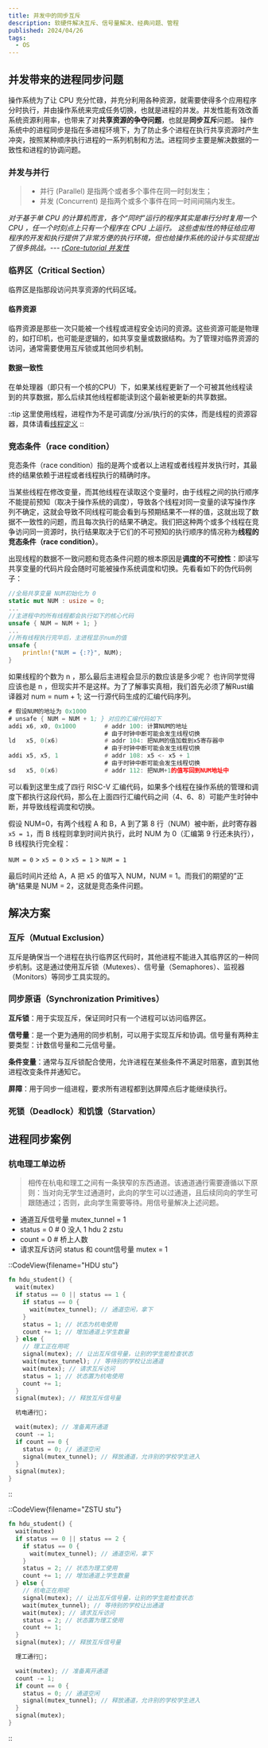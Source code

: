 ```yaml
---
title: 并发中的同步互斥
description: 软硬件解决互斥、信号量解决、经典问题、管程
published: 2024/04/26
tags:
  - OS
---
```


## 并发带来的进程同步问题

操作系统为了让 CPU 充分忙碌，并充分利用各种资源，就需要使得多个应用程序分时执行，并由操作系统来完成任务切换，也就是进程的并发。并发性能有效改善系统资源利用率，也带来了对**共享资源的争夺问题**，也就是**同步互斥**问题。
操作系统中的进程同步是指在多进程环境下，为了防止多个进程在执行共享资源时产生冲突，按照某种顺序执行进程的一系列机制和方法。进程同步主要是解决数据的一致性和进程的协调问题。

### 并发与并行
> - 并行 (Parallel) 是指两个或者多个事件在同一时刻发生；
> - 并发 (Concurrent) 是指两个或多个事件在同一时间间隔内发生。

*对于基于单 CPU 的计算机而言，各个“同时”运行的程序其实是串行分时复用一个 CPU ，任一个时刻点上只有一个程序在 CPU 上运行。 这些虚拟性的特征给应用程序的开发和执行提供了非常方便的执行环境，但也给操作系统的设计与实现提出了很多挑战。--- [rCore-tutorial 并发性](https://rcore-os.cn/rCore-Tutorial-Book-v3/chapter0/4os-features.html#id4)*

### 临界区（Critical Section）
临界区是指那段访问共享资源的代码区域。

#### 临界资源

临界资源是那些一次只能被一个线程或进程安全访问的资源。这些资源可能是物理的，如打印机，也可能是逻辑的，如共享变量或数据结构。为了管理对临界资源的访问，通常需要使用互斥锁或其他同步机制。

#### 数据一致性
在单处理器（即只有一个核的CPU）下，如果某线程更新了一个可被其他线程读到的共享数据，那么后续其他线程都能读到这个最新被更新的共享数据。

::tip
这里使用线程，进程作为不是可调度/分派/执行的的实体，而是线程的资源容器，具体请看[线程定义](https://rcore-os.cn/rCore-Tutorial-Book-v3/chapter8/0intro.html#term-thread-define)
::

### 竞态条件（race condition）

竞态条件（race condition）指的是两个或者以上进程或者线程并发执行时，其最终的结果依赖于进程或者线程执行的精确时序。

当某些线程在修改变量，而其他线程在读取这个变量时，由于线程之间的执行顺序不能提前预知（取决于操作系统的调度），导致各个线程对同一变量的读写操作序列不确定，这就会导致不同线程可能会看到与预期结果不一样的值，这就出现了数据不一致性的问题，而且每次执行的结果不确定。我们把这种两个或多个线程在竞争访问同一资源时，执行结果取决于它们的不可预知的执行顺序的情况称为**线程的竞态条件（race condition）**。

出现线程的数据不一致问题和竞态条件问题的根本原因是**调度的不可控性**：即读写共享变量的代码片段会随时可能被操作系统调度和切换。先看看如下的伪代码例子：

```rust
//全局共享变量 NUM初始化为 0
static mut NUM : usize = 0;
...
//主进程中的所有线程都会执行如下的核心代码
unsafe { NUM = NUM + 1; }
...
//所有线程执行完毕后，主进程显示num的值
unsafe {
    println!("NUM = {:?}", NUM);
}
```
如果线程的个数为 n ，那么最后主进程会显示的数应该是多少呢？ 也许同学觉得应该也是 n ，但现实并不是这样。为了了解事实真相，我们首先必须了解Rust编译器对 num = num + 1; 这一行源代码生成的汇编代码序列。
```asm {4-6}
# 假设NUM的地址为 0x1000
# unsafe { NUM = NUM + 1; } 对应的汇编代码如下
addi x6, x0, 0x1000        # addr 100: 计算NUM的地址
                           # 由于时钟中断可能会发生线程切换
ld   x5, 0(x6)             # addr 104: 把NUM的值加载到x5寄存器中
                           # 由于时钟中断可能会发生线程切换
addi x5, x5, 1             # addr 108: x5 <- x5 + 1
                           # 由于时钟中断可能会发生线程切换
sd   x5, 0(x6)             # addr 112: 把NUM+1的值写回到NUM地址中
```
可以看到这里生成了四行 RISC-V 汇编代码，如果多个线程在操作系统的管理和调度下都执行这段代码，那么在上面四行汇编代码之间（4、6、8）可能产生时钟中断，并导致线程调度和切换。

假设 NUM=0，有两个线程 A 和 B，A 到了第 8 行（NUM）被中断，此时寄存器 `x5 = 1`，而 B 线程则拿到时间片执行，此时 NUM 为 0（汇编第 9 行还未执行）， B 线程执行完全程：

`NUM = 0` > `x5 = 0` > `x5 = 1` > `NUM = 1`

最后时间片还给 A，A 把 x5 的值写入 NUM，NUM = 1。而我们的期望的”正确“结果是 NUM = 2，这就是竞态条件问题。


## 解决方案


### 互斥（Mutual Exclusion）

互斥是确保当一个进程在执行临界区代码时，其他进程不能进入其临界区的一种同步机制。这是通过使用互斥锁（Mutexes）、信号量（Semaphores）、监视器（Monitors）等同步工具实现的。

### 同步原语（Synchronization Primitives）

**互斥锁**：用于实现互斥，保证同时只有一个进程可以访问临界区。

**信号量**：是一个更为通用的同步机制，可以用于实现互斥和协调。信号量有两种主要类型：计数信号量和二元信号量。

**条件变量**：通常与互斥锁配合使用，允许进程在某些条件不满足时阻塞，直到其他进程改变条件并通知它。

**屏障**：用于同步一组进程，要求所有进程都到达屏障点后才能继续执行。

### 死锁（Deadlock）和饥饿（Starvation）

## 进程同步案例

### 杭电理工单边桥
>相传在杭电和理工之间有一条狭窄的东西通道。该通道通行需要遵循以下原则：当对向无学生过通道时，此向的学生可以过通道，且后续同向的学生可跟随通过；否则，此向学生需要等待。用信号量解决上述问题。

- 通道互斥信号量 mutex_tunnel = 1
- status = 0 # 0 没人 1 hdu 2 zstu
- count = 0 # 桥上人数
- 请求互斥访问 status 和 count信号量 mutex = 1

::CodeView{filename="HDU stu"}
```rust
fn hdu_student() {
  wait(mutex)
  if status == 0 || status == 1 {
    if status == 0 {
      wait(mutex_tunnel); // 通道空闲，拿下
    }
    status = 1; // 状态为杭电使用
    count += 1; // 增加通道上学生数量
  } else {
    // 理工正在用呢
    signal(mutex); // 让出互斥信号量，让别的学生能检查状态
    wait(mutex_tunnel); // 等待别的学校让出通道
    wait(mutex); // 请求互斥访问
    status = 1; // 状态置为杭电使用
    count += 1;
  }
  signal(mutex); // 释放互斥信号量

  杭电通行🚀；

  wait(mutex); // 准备离开通道
  count -= 1;
  if count == 0 {
    status = 0; // 通道空闲
    signal(mutex_tunnel); // 释放通道，允许别的学校学生进入
  }
  signal(mutex);
}
```
::

::CodeView{filename="ZSTU stu"}
```rust
fn hdu_student() {
  wait(mutex)
  if status == 0 || status == 2 {
    if status == 0 {
      wait(mutex_tunnel); // 通道空闲，拿下
    }
    status = 2; // 状态为理工使用
    count += 1; // 增加通道上学生数量
  } else {
    // 杭电正在用呢
    signal(mutex); // 让出互斥信号量，让别的学生能检查状态
    wait(mutex_tunnel); // 等待别的学校让出通道
    wait(mutex); // 请求互斥访问
    status = 2; // 状态置为理工使用
    count += 1;
  }
  signal(mutex); // 释放互斥信号量

  理工通行🚗；

  wait(mutex); // 准备离开通道
  count -= 1;
  if count == 0 {
    status = 0; // 通道空闲
    signal(mutex_tunnel); // 释放通道，允许别的学校学生进入
  }
  signal(mutex);
}
```
::
